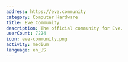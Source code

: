 ```yaml
---
address: https://eve.community
category: Computer Hardware
title: Eve Community
description: The official community for Eve.
userCount: 7224
icon: eve-community.png
activity: medium
language: en_US
---
```

